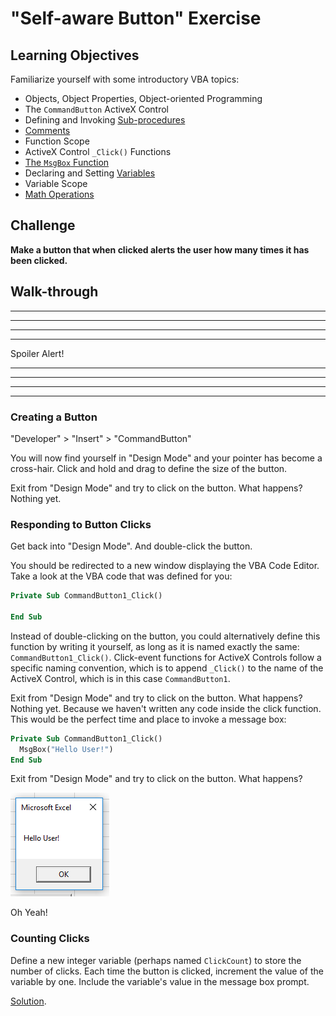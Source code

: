 # "Self-aware Button" Exercise

## Learning Objectives

Familiarize yourself with some introductory VBA topics:

  + Objects, Object Properties, Object-oriented Programming
  + The `CommandButton` ActiveX Control
  + Defining and Invoking [Sub-procedures](/notes/visual-basic/sub-procedures.md)
  + [Comments](/notes/visual-basic/comments.md)
  + Function Scope
  + ActiveX Control `_Click()` Functions
  + [The `MsgBox` Function](/notes/visual-basic/functions/msg-box.md)
  + Declaring and Setting [Variables](/notes/visual-basic/variables.md)
  + Variable Scope
  + [Math Operations](https://msdn.microsoft.com/en-us/library/aa445143.aspx)

## Challenge

**Make a button that when clicked alerts the user how many times it has been clicked.**

## Walk-through

<hr><hr><hr><hr>
Spoiler Alert!
<hr><hr><hr><hr>

### Creating a Button

"Developer" > "Insert" > "CommandButton"

You will now find yourself in "Design Mode" and your pointer has become a cross-hair. Click and hold and drag to define the size of the button.

Exit from "Design Mode" and try to click on the button. What happens? Nothing yet.

### Responding to Button Clicks

Get back into "Design Mode". And double-click the button.

You should be redirected to a new window displaying the VBA Code Editor. Take a look at the VBA code that was defined for you:

```vb
Private Sub CommandButton1_Click()

End Sub
```

Instead of double-clicking on the button, you could alternatively define this function by writing it yourself, as long as it is named exactly the same: `CommandButton1_Click()`. Click-event functions for ActiveX Controls follow a specific naming convention, which is to append `_Click()` to the name of the ActiveX Control, which is in this case `CommandButton1`.

Exit from "Design Mode" and try to click on the button. What happens? Nothing yet. Because we haven't written any code inside the click function. This would be the perfect time and place to invoke a message box:

```vb
Private Sub CommandButton1_Click()
  MsgBox("Hello User!")
End Sub
```

Exit from "Design Mode" and try to click on the button. What happens?

![A native Windows OS pop-up box which reads "Hello User!". It also has an "X" button and "OK" button.](hello-user-message.png)

Oh Yeah!

### Counting Clicks

Define a new integer variable (perhaps named `ClickCount`) to store the number of clicks. Each time the button is clicked, increment the value of the variable by one. Include the variable's value in the message box prompt.

[Solution](counting-clicks-solution.md).
